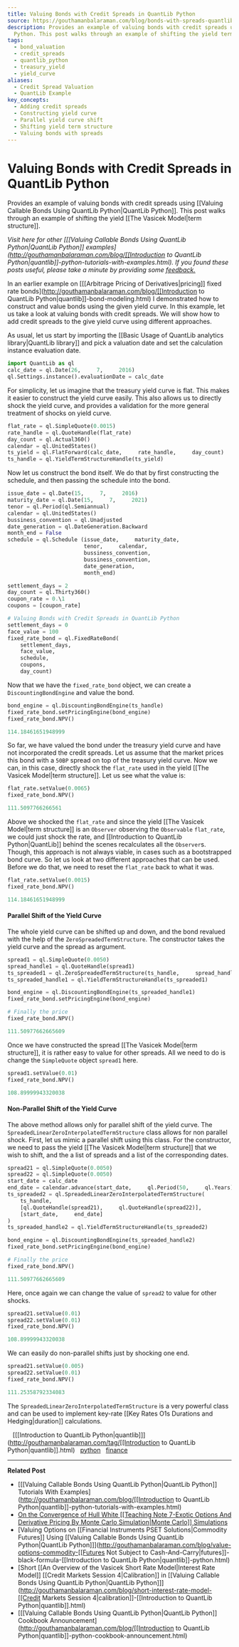```yaml
---
title: Valuing Bonds with Credit Spreads in QuantLib Python
source: https://gouthamanbalaraman.com/blog/bonds-with-spreads-quantlib-python.html
description: Provides an example of valuing bonds with credit spreads using QuantLib
  Python. This post walks through an example of shifting the yield term structure.
tags:
  - bond_valuation
  - credit_spreads
  - quantlib_python
  - treasury_yield
  - yield_curve
aliases:
  - Credit Spread Valuation
  - QuantLib Example
key_concepts:
  - Adding credit spreads
  - Constructing yield curve
  - Parallel yield curve shift
  - Shifting yield term structure
  - Valuing bonds with spreads
---
```


# Valuing Bonds with Credit Spreads in QuantLib Python

Provides an example of valuing bonds with credit spreads using [[Valuing Callable Bonds Using QuantLib Python|QuantLib Python]]. This post walks through an example of shifting the yield [[The Vasicek Model|term structure]].

*Visit here for other [[[Valuing Callable Bonds Using QuantLib Python|QuantLib Python]] examples](http://gouthamanbalaraman.com/blog/[[Introduction to QuantLib Python|quantlib]]-python-tutorials-with-examples.html). If you found these posts useful,  please take a minute by providing some [feedback.](https://docs.google.com/forms/d/e/1FAIpQLSdFdJ768HKmIyJmaVRHBUJNY5NyQl6vr0GZvSkx-bUfIloNZA/viewform)*

In an earlier example on [[[Arbitrage Pricing of Derivatives|pricing]] fixed rate bonds](http://gouthamanbalaraman.com/blog/[[Introduction to QuantLib Python|quantlib]]-bond-modeling.html) I demonstrated how to construct and value bonds using the given yield curve. In this example,  let us take a look at valuing bonds with credit spreads. We will show how to add credit spreads to the give yield curve using different approaches.

As usual,  let us start by importing the [[Basic Usage of QuantLib analytics library|QuantLib library]] and pick a valuation date and set the calculation instance evaluation date.
```python
import QuantLib as ql
calc_date = ql.Date(26,     7,     2016)
ql.Settings.instance().evaluationDate = calc_date
```

For simplicity,  let us imagine that the treasury yield curve is flat. This makes it easier to construct the yield curve easily. This also allows us to directly shock the yield curve,  and provides a validation for the more general treatment of shocks on yield curve.
```python
flat_rate = ql.SimpleQuote(0.0015)
rate_handle = ql.QuoteHandle(flat_rate)
day_count = ql.Actual360()
calendar = ql.UnitedStates()
ts_yield = ql.FlatForward(calc_date,     rate_handle,     day_count)
ts_handle = ql.YieldTermStructureHandle(ts_yield)
```

Now let us construct the bond itself. We do that by first constructing the schedule,  and then passing the schedule into the bond.
```python
issue_date = ql.Date(15,     7,     2016)
maturity_date = ql.Date(15,     7,     2021)
tenor = ql.Period(ql.Semiannual)
calendar = ql.UnitedStates()
bussiness_convention = ql.Unadjusted
date_generation = ql.DateGeneration.Backward
month_end = False
schedule = ql.Schedule (issue_date,     maturity_date,     
                        tenor,     calendar,     
                        bussiness_convention,    
                        bussiness_convention,     
                        date_generation,     
                        month_end)
```
```python
settlement_days = 2
day_count = ql.Thirty360()
coupon_rate = 0.\1
coupons = [coupon_rate]

# Valuing Bonds with Credit Spreads in QuantLib Python
settlement_days = 0
face_value = 100
fixed_rate_bond = ql.FixedRateBond(
    settlement_days,     
    face_value,     
    schedule,     
    coupons,     
    day_count)
```

Now that we have the `fixed_rate_bond` object,  we can create a `DiscountingBondEngine` and value the bond.
```python
bond_engine = ql.DiscountingBondEngine(ts_handle)
fixed_rate_bond.setPricingEngine(bond_engine)
fixed_rate_bond.NPV()
```
```python
114.18461651948999
```

So far,  we have valued the bond under the treasury yield curve and have not incorporated the credit spreads. Let us assume that the market prices this bond with a `50BP` spread on top of the treasury yield curve. Now we can,  in this case,  directly shock the `flat_rate` used in the yield [[The Vasicek Model|term structure]]. Let us see what the value is:
```python
flat_rate.setValue(0.0065)
fixed_rate_bond.NPV()
```
```python
111.5097766266561
```

Above we shocked the `flat_rate` and since the yield [[The Vasicek Model|term structure]] is an `Observer` observing the `Observable` `flat_rate`,  we could just shock the rate,  and [[Introduction to QuantLib Python|QuantLib]] behind the scenes recalculates all the `Observer`s. Though,  this approach is not always viable,  in cases such as a bootstrapped bond curve. So let us look at two different approaches that can be used. Before we do that,  we need to reset the `flat_rate` back to what it was.
```python
flat_rate.setValue(0.0015)
fixed_rate_bond.NPV()
```
```python
114.18461651948999
```

#### Parallel Shift of the Yield Curve

The whole yield curve can be shifted up and down,  and the bond revalued with the help of the `ZeroSpreadedTermStructure`. The constructor takes the yield curve and the spread as argument.
```python
spread1 = ql.SimpleQuote(0.0050)
spread_handle1 = ql.QuoteHandle(spread1)
ts_spreaded1 = ql.ZeroSpreadedTermStructure(ts_handle,     spread_handle1)
ts_spreaded_handle1 = ql.YieldTermStructureHandle(ts_spreaded1)

bond_engine = ql.DiscountingBondEngine(ts_spreaded_handle1)
fixed_rate_bond.setPricingEngine(bond_engine)

# Finally the price
fixed_rate_bond.NPV()
```
```python
111.50977662665609
```

Once we have constructed the spread [[The Vasicek Model|term structure]],  it is rather easy to value for other spreads. All we need to do is change the `SimpleQuote` object `spread1` here.
```python
spread1.setValue(0.01)
fixed_rate_bond.NPV()
```
```python
108.89999943320038
```

#### Non-Parallel Shift of the Yield Curve

The above method allows only for parallel shift of the yield curve. The `SpreadedLinearZeroInterpolatedTermStructure` class allows for non parallel shock. First,  let us mimic a parallel shift using this class. For the constructor,  we need to pass the yield [[The Vasicek Model|term structure]] that we wish to shift,  and the a list of spreads and a list of the corresponding dates.
```python
spread21 = ql.SimpleQuote(0.0050)
spread22 = ql.SimpleQuote(0.0050)
start_date = calc_date
end_date = calendar.advance(start_date,     ql.Period(50,     ql.Years))
ts_spreaded2 = ql.SpreadedLinearZeroInterpolatedTermStructure(
    ts_handle,    
    [ql.QuoteHandle(spread21),     ql.QuoteHandle(spread22)],    
    [start_date,     end_date]
)
ts_spreaded_handle2 = ql.YieldTermStructureHandle(ts_spreaded2)

bond_engine = ql.DiscountingBondEngine(ts_spreaded_handle2)
fixed_rate_bond.setPricingEngine(bond_engine)

# Finally the price
fixed_rate_bond.NPV()
```
```python
111.50977662665609
```

Here,  once again we can change the value of `spread2` to value for other shocks.
```python
spread21.setValue(0.01)
spread22.setValue(0.01)
fixed_rate_bond.NPV()
```
```python
108.89999943320038
```

We can easily do non-parallel shifts just by shocking one end.
```python
spread21.setValue(0.005)
spread22.setValue(0.01)
fixed_rate_bond.NPV()
```
```python
111.25358792334083
```

The `SpreadedLinearZeroInterpolatedTermStructure` is a very powerful class and can be used to implement key-rate [[Key Rates O1s Durations and Hedging|duration]] calculations.

   [[[Introduction to QuantLib Python|quantlib]]](http://gouthamanbalaraman.com/tag/[[Introduction to QuantLib Python|quantlib]].html)   [python](http://gouthamanbalaraman.com/tag/python.html)   [finance](http://gouthamanbalaraman.com/tag/finance.html)

---

**Related Post**

- [[[Valuing Callable Bonds Using QuantLib Python|QuantLib Python]] Tutorials With Examples](http://gouthamanbalaraman.com/blog/[[Introduction to QuantLib Python|quantlib]]-python-tutorials-with-examples.html)
- [On the Convergence of Hull White [[Teaching Note 7-Exotic Options And Derivative Pricing By Monte Carlo Simulation|Monte Carlo]] Simulations](http://gouthamanbalaraman.com/blog/hull-white-simulation-monte-carlo-convergence.html)
- [Valuing Options on [[Financial Instruments PSET Solutions|Commodity Futures]] Using [[Valuing Callable Bonds Using QuantLib Python|QuantLib Python]]](http://gouthamanbalaraman.com/blog/value-options-commodity-[[Futures Not Subject to Cash-And-Carry|futures]]-black-formula-[[Introduction to QuantLib Python|quantlib]]-python.html)
- [Short [[An Overview of the Vasicek Short Rate Model|Interest Rate Model]] [[Credit Markets Session 4|Calibration]] in [[Valuing Callable Bonds Using QuantLib Python|QuantLib Python]]](http://gouthamanbalaraman.com/blog/short-interest-rate-model-[[Credit Markets Session 4|calibration]]-[[Introduction to QuantLib Python|quantlib]].html)
- [[[Valuing Callable Bonds Using QuantLib Python|QuantLib Python]] Cookbook Announcement](http://gouthamanbalaraman.com/blog/[[Introduction to QuantLib Python|quantlib]]-python-cookbook-announcement.html)